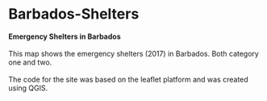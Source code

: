 # Barbados-Shelters
<b>Emergency Shelters in Barbados</b>
<br> </br>This map shows the emergency shelters (2017) in Barbados. Both category one and two. 
<br> </br>
The code for the site was based on the leaflet platform and was created using QGIS.
